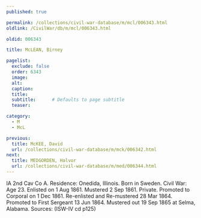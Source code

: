 ```yaml
---
published: true

permalink: /collections/civil-war-database/m/mcl/006343.html
oldlink: /CivilWar/db/m/mcl/006343.html

oldid: 006343

title: McLEAN, Birney

pagelist:
  exclude: false
  order: 6343
  image: 
  alt:
  caption:
  title:
  subtitle:      # Defaults to page subtitle
  teaser:

category: 
  - M 
  - McL

previous:
  title: McKEE, David
  url: /collections/civil-war-database/m/mck/006342.html  
next:
  title: MEDGORDEN, Halvor
  url: /collections/civil-war-database/m/med/006344.html   
---
```

IA 2nd Cav Co A. Residence: Onedida, Illinois. Born in Sweden. Civil War: Age 23. Enlisted on 1 Aug 1861. Mustered 2 Sep 1861. Private. Promoted to Corporal on 1 Dec 1861. Re-enlisted and Re-mustered 28 Mar 1864. Promoted to First Sergeant 13 Jun 1864. Mustered out 19 Sep 1865 at Selma, Alabama. Sources: (ISW-IV cd p125)